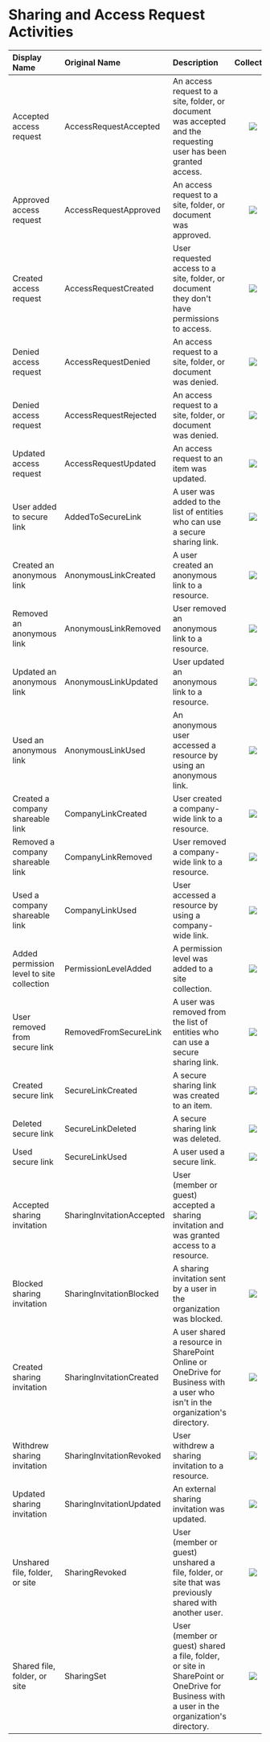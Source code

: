 # Sharing and Access Request Activities

| Display Name | Original Name | Description | Collected |
| :--- | :--- | :--- | :---: |
| Accepted access request | AccessRequestAccepted | An access request to a site, folder, or document was accepted and the requesting user has been granted access. | ![](../.gitbook/assets/checked.png) |
| Approved access request | AccessRequestApproved | An access request to a site, folder, or document was approved. | ![](../.gitbook/assets/checked.png) |
| Created access request | AccessRequestCreated | User requested access to a site, folder, or document they don't have permissions to access. | ![](../.gitbook/assets/checked.png) |
| Denied access request | AccessRequestDenied | An access request to a site, folder, or document was denied. | ![](../.gitbook/assets/checked.png) |
| Denied access request | AccessRequestRejected | An access request to a site, folder, or document was denied. | ![](../.gitbook/assets/checked.png) |
| Updated access request | AccessRequestUpdated | An access request to an item was updated. | ![](../.gitbook/assets/checked.png) |
| User added to secure link | AddedToSecureLink | A user was added to the list of entities who can use a secure sharing link. | ![](../.gitbook/assets/checked.png) |
| Created an anonymous link | AnonymousLinkCreated | A user created an anonymous link to a resource. | ![](../.gitbook/assets/checked.png) |
| Removed an anonymous link | AnonymousLinkRemoved | User removed an anonymous link to a resource. | ![](../.gitbook/assets/checked.png) |
| Updated an anonymous link | AnonymousLinkUpdated | User updated an anonymous link to a resource. | ![](../.gitbook/assets/checked.png) |
| Used an anonymous link | AnonymousLinkUsed | An anonymous user accessed a resource by using an anonymous link. | ![](../.gitbook/assets/checked.png) |
| Created a company shareable link | CompanyLinkCreated | User created a company-wide link to a resource. | ![](../.gitbook/assets/checked.png) |
| Removed a company shareable link | CompanyLinkRemoved | User removed a company-wide link to a resource. | ![](../.gitbook/assets/checked.png) |
| Used a company shareable link | CompanyLinkUsed | User accessed a resource by using a company-wide link. | ![](../.gitbook/assets/checked.png) |
| Added permission level to site collection | PermissionLevelAdded | A permission level was added to a site collection. | ![](../.gitbook/assets/checked.png) |
| User removed from secure link | RemovedFromSecureLink | A user was removed from the list of entities who can use a secure sharing link. | ![](../.gitbook/assets/checked.png) |
| Created secure link | SecureLinkCreated | A secure sharing link was created to an item. | ![](../.gitbook/assets/checked.png) |
| Deleted secure link | SecureLinkDeleted | A secure sharing link was deleted. | ![](../.gitbook/assets/checked.png) |
| Used secure link | SecureLinkUsed | A user used a secure link. | ![](../.gitbook/assets/checked.png) |
| Accepted sharing invitation | SharingInvitationAccepted | User \(member or guest\) accepted a sharing invitation and was granted access to a resource. | ![](../.gitbook/assets/checked.png) |
| Blocked sharing invitation | SharingInvitationBlocked | A sharing invitation sent by a user in the organization was blocked. | ![](../.gitbook/assets/checked.png) |
| Created sharing invitation | SharingInvitationCreated | A user shared a resource in SharePoint Online or OneDrive for Business with a user who isn't in the organization's directory. | ![](../.gitbook/assets/checked.png) |
| Withdrew sharing invitation | SharingInvitationRevoked | User withdrew a sharing invitation to a resource. | ![](../.gitbook/assets/checked.png) |
| Updated sharing invitation | SharingInvitationUpdated | An external sharing invitation was updated. | ![](../.gitbook/assets/checked.png) |
| Unshared file, folder, or site | SharingRevoked | User \(member or guest\) unshared a file, folder, or site that was previously shared with another user. | ![](../.gitbook/assets/checked.png) |
| Shared file, folder, or site | SharingSet | User \(member or guest\) shared a file, folder, or site in SharePoint or OneDrive for Business with a user in the organization's directory. | ![](../.gitbook/assets/checked.png) |